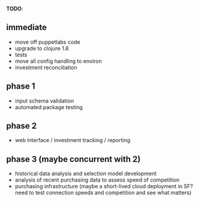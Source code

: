 **TODO**:

## immediate
* move off puppetlabs code
* upgrade to clojure 1.8
* tests
* move all config handling to environ
* investment reconciliation

## phase 1
* input schema validation
* automated package testing

## phase 2
* web interface / investment tracking / reporting

## phase 3 (maybe concurrent with 2)
* historical data analysis and selection model development
* analysis of recent purchasing data to assess speed of competition 
* purchasing infrastructure (maybe a short-lived cloud deployment in SF? need
  to test connection speeds and competition and see what matters)
